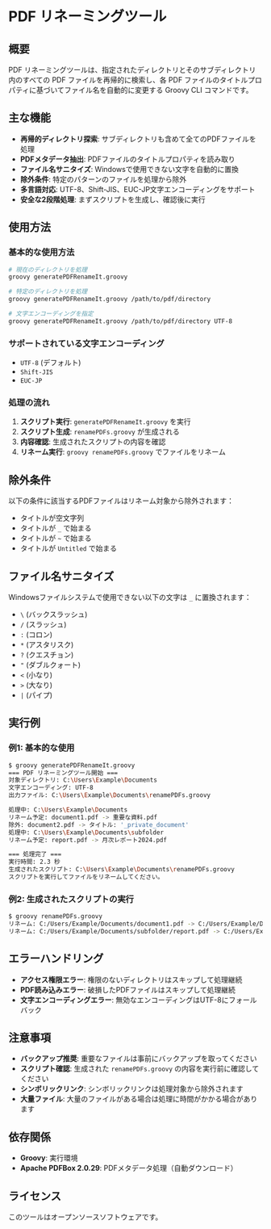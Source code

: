 # PDF リネーミングツール

## 概要

PDF リネーミングツールは、指定されたディレクトリとそのサブディレクトリ内のすべての PDF ファイルを再帰的に検索し、各 PDF ファイルのタイトルプロパティに基づいてファイル名を自動的に変更する Groovy CLI コマンドです。

## 主な機能

- **再帰的ディレクトリ探索**: サブディレクトリも含めて全てのPDFファイルを処理
- **PDFメタデータ抽出**: PDFファイルのタイトルプロパティを読み取り
- **ファイル名サニタイズ**: Windowsで使用できない文字を自動的に置換
- **除外条件**: 特定のパターンのファイルを処理から除外
- **多言語対応**: UTF-8、Shift-JIS、EUC-JP文字エンコーディングをサポート
- **安全な2段階処理**: まずスクリプトを生成し、確認後に実行

## 使用方法

### 基本的な使用方法

```bash
# 現在のディレクトリを処理
groovy generatePDFRenameIt.groovy

# 特定のディレクトリを処理
groovy generatePDFRenameIt.groovy /path/to/pdf/directory

# 文字エンコーディングを指定
groovy generatePDFRenameIt.groovy /path/to/pdf/directory UTF-8
```

### サポートされている文字エンコーディング

- `UTF-8` (デフォルト)
- `Shift-JIS`
- `EUC-JP`

### 処理の流れ

1. **スクリプト実行**: `generatePDFRenameIt.groovy` を実行
2. **スクリプト生成**: `renamePDFs.groovy` が生成される
3. **内容確認**: 生成されたスクリプトの内容を確認
4. **リネーム実行**: `groovy renamePDFs.groovy` でファイルをリネーム

## 除外条件

以下の条件に該当するPDFファイルはリネーム対象から除外されます：

- タイトルが空文字列
- タイトルが `_` で始まる
- タイトルが `~` で始まる  
- タイトルが `Untitled` で始まる

## ファイル名サニタイズ

Windowsファイルシステムで使用できない以下の文字は `_` に置換されます：

- `\` (バックスラッシュ)
- `/` (スラッシュ)
- `:` (コロン)
- `*` (アスタリスク)
- `?` (クエスチョン)
- `"` (ダブルクォート)
- `<` (小なり)
- `>` (大なり)
- `|` (パイプ)

## 実行例

### 例1: 基本的な使用

```bash
$ groovy generatePDFRenameIt.groovy
=== PDF リネーミングツール開始 ===
対象ディレクトリ: C:\Users\Example\Documents
文字エンコーディング: UTF-8
出力ファイル: C:\Users\Example\Documents\renamePDFs.groovy

処理中: C:\Users\Example\Documents
リネーム予定: document1.pdf -> 重要な資料.pdf
除外: document2.pdf -> タイトル: '_private_document'
処理中: C:\Users\Example\Documents\subfolder
リネーム予定: report.pdf -> 月次レポート2024.pdf

=== 処理完了 ===
実行時間: 2.3 秒
生成されたスクリプト: C:\Users\Example\Documents\renamePDFs.groovy
スクリプトを実行してファイルをリネームしてください。
```

### 例2: 生成されたスクリプトの実行

```bash
$ groovy renamePDFs.groovy
リネーム: C:/Users/Example/Documents/document1.pdf -> C:/Users/Example/Documents/重要な資料.pdf
リネーム: C:/Users/Example/Documents/subfolder/report.pdf -> C:/Users/Example/Documents/subfolder/月次レポート2024.pdf
```

## エラーハンドリング

- **アクセス権限エラー**: 権限のないディレクトリはスキップして処理継続
- **PDF読み込みエラー**: 破損したPDFファイルはスキップして処理継続
- **文字エンコーディングエラー**: 無効なエンコーディングはUTF-8にフォールバック

## 注意事項

- **バックアップ推奨**: 重要なファイルは事前にバックアップを取ってください
- **スクリプト確認**: 生成された `renamePDFs.groovy` の内容を実行前に確認してください
- **シンボリックリンク**: シンボリックリンクは処理対象から除外されます
- **大量ファイル**: 大量のファイルがある場合は処理に時間がかかる場合があります

## 依存関係

- **Groovy**: 実行環境
- **Apache PDFBox 2.0.29**: PDFメタデータ処理（自動ダウンロード）

## ライセンス

このツールはオープンソースソフトウェアです。